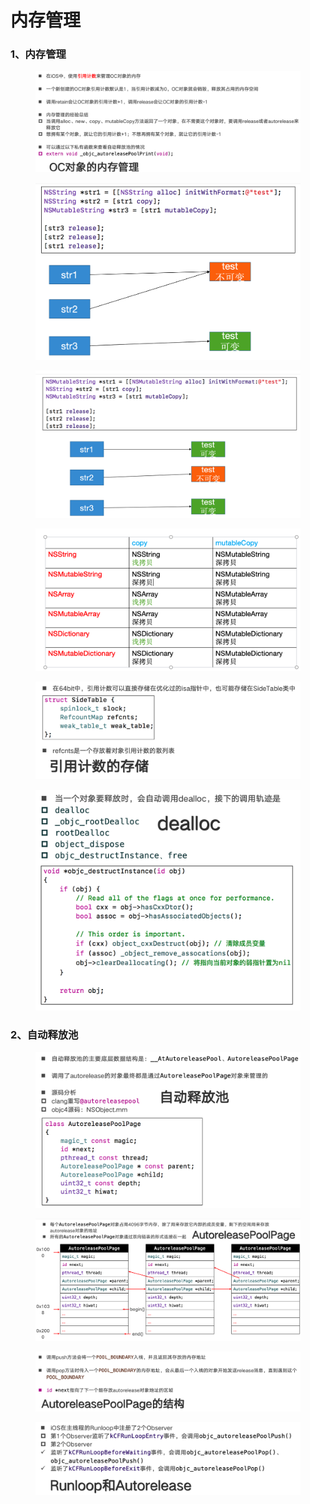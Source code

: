 # 内存管理

### 1、内存管理

<figure><img src="../../../../.gitbook/assets/image (108).png" alt=""><figcaption></figcaption></figure>

<figure><img src="../../../../.gitbook/assets/image (109).png" alt=""><figcaption></figcaption></figure>

<figure><img src="../../../../.gitbook/assets/image (110).png" alt=""><figcaption></figcaption></figure>

<figure><img src="../../../../.gitbook/assets/image (111).png" alt=""><figcaption></figcaption></figure>

<figure><img src="../../../../.gitbook/assets/image (112).png" alt=""><figcaption></figcaption></figure>

<figure><img src="../../../../.gitbook/assets/image (113).png" alt=""><figcaption></figcaption></figure>

### 2、自动释放池

<figure><img src="../../../../.gitbook/assets/image (114).png" alt=""><figcaption></figcaption></figure>

<figure><img src="../../../../.gitbook/assets/image (115).png" alt=""><figcaption></figcaption></figure>

<figure><img src="../../../../.gitbook/assets/image (116).png" alt=""><figcaption></figcaption></figure>

<figure><img src="../../../../.gitbook/assets/image (117).png" alt=""><figcaption></figcaption></figure>
